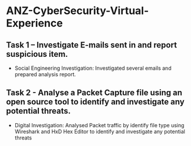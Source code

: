 # ANZ-CyberSecurity-Virtual-Experience

## Task 1 – Investigate E-mails sent in and report suspicious item. 
- Social Engineering Investigation: Investigated several emails and prepared analysis report.

## Task 2 - Analyse a Packet Capture file using an open source tool to identify and investigate any potential threats.
- Digital Investigation: Analysed Packet traffic by identify file type using Wireshark and HxD Hex Editor to identify and investigate any potential threats
